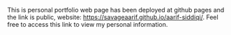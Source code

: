 This is personal portfolio web page has been deployed at github pages and the link is public, website: https://savageaarif.github.io/aarif-siddiqi/. Feel free to access this link to view my personal information.
